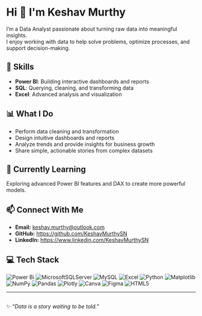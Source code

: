 # Hi 👋 I'm Keshav Murthy  

I’m a Data Analyst passionate about turning raw data into meaningful insights.  
I enjoy working with data to help solve problems, optimize processes, and support decision-making.  

## 🔧 Skills
- **Power BI**:  Building interactive dashboards and reports
- **SQL**:       Querying, cleaning, and transforming data
- **Excel**:     Advanced analysis and visualization
  
## 📊 What I Do
- Perform data cleaning and transformation
- Design intuitive dashboards and reports
- Analyze trends and provide insights for business growth
- Share simple, actionable stories from complex datasets

## 🌱 Currently Learning
Exploring advanced Power BI features and DAX to create more powerful models.

## 📫 Connect With Me
- **Email:** keshav.murthy@outlook.com
- **GitHub:** https://github.com/KeshavMurthySN
- **LinkedIn:** https://www.linkedin.com/KeshavMurthySN

## 💻 Tech Stack
![Power Bi](https://img.shields.io/badge/power_bi-F2C811?style=plastic&logo=powerbi&logoColor=black)  ![MicrosoftSQLServer](https://img.shields.io/badge/Microsoft%20SQL%20Server-CC2927?style=plastic&logo=microsoft%20sql%20server&logoColor=white) ![MySQL](https://img.shields.io/badge/mysql-4479A1.svg?style=plastic&logo=mysql&logoColor=white) ![Excel](https://img.shields.io/badge/Microsoft%20Excel-217346?style=plastic&logo=microsoft-excel&logoColor=white) ![Python](https://img.shields.io/badge/python-3670A0?style=plastic&logo=python&logoColor=ffdd54) ![Matplotlib](https://img.shields.io/badge/Matplotlib-%23ffffff.svg?style=plastic&logo=Matplotlib&logoColor=black) ![NumPy](https://img.shields.io/badge/numpy-%23013243.svg?style=plastic&logo=numpy&logoColor=white) ![Pandas](https://img.shields.io/badge/pandas-%23150458.svg?style=plastic&logo=pandas&logoColor=white) ![Plotly](https://img.shields.io/badge/Plotly-%233F4F75.svg?style=plastic&logo=plotly&logoColor=white) ![Canva](https://img.shields.io/badge/Canva-%2300C4CC.svg?style=plastic&logo=Canva&logoColor=white) ![Figma](https://img.shields.io/badge/figma-%23F24E1E.svg?style=plastic&logo=figma&logoColor=white)  ![HTML5](https://img.shields.io/badge/html5-%23E34F26.svg?style=plastic&logo=html5&logoColor=white)

---

##
✨ _“Data is a story waiting to be told.”_
